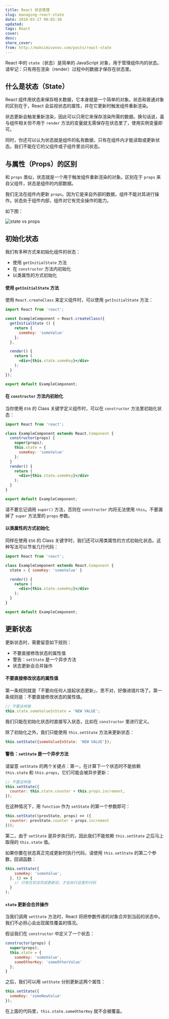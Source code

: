 ```yaml
---
title: React 状态管理
slug: managing-react-state
date: 2018-03-27 00:02:38
updated:
tags: React
cover:
desc:
share_cover:
from: http://maksimivanov.com/posts/react-state
---
```


React 中的 `state`（状态）是简单的 JavaScript 对象，用于管理组件内的状态。请牢记：只有用在渲染（render）过程中的数据才保存在状态里。

## 什么是状态（State）

React 组件用状态来保存相关数据，它本身就是一个简单的对象。状态和普通对象的区别在于，React 会监视状态的属性，并在它更新时触发组件重新渲染。

状态更新会触发重新渲染，因此可以只用它来保存渲染所需的数据。换句话说，虽与组件相关但不用于 `render` 方法的变量就无需保存在状态里了，使用实例变量即可。

同时，你还可以认为状态就是组件的私有数据，只有在组件内才能读取或更新状态。我们不能在它的父组件或子组件里访问状态。

## 与属性（Props）的区别

和 `props` 类似，状态就是一个用于触发组件重新渲染的对象。区别在于 `props` 来自父组件，状态是组件的内部数据。

我们无法在组件内更新 `props`。因为它是来自外部的数据，组件不能对其进行操作。状态处于组件内部，组件对它有完全操作的能力。

如下图：

![state vs props](/img/state_vs_props.png)

## 初始化状态

我们有多种方式来初始化组件的状态：

- 使用 `getInitialState` 方法
- 在 `constructor` 方法内初始化
- 以类属性的方式初始化

#### 使用 `getInitialState` 方法

使用 `React.createClass` 来定义组件时，可以使用 `getInitialState` 方法：

```jsx
import React from 'react';

const ExampleComponent = React.createClass({
  getInitialState () {
    return {
      someKey: 'someValue'
    };
  },

  render() {
    return (
      <div>{this.state.someKey}</div>
    );
  }
});

export default ExampleComponent;
```

#### 在 `constructor` 方法内初始化

当你使用 `ES6` 的 Class 关键字定义组件时，可以在 `constructor` 方法里初始化状态：

```jsx
import React from 'react';

class ExampleComponent extends React.Component {
  constructor(props) {
    super(props);
    this.state = {
      someKey: 'someValue'
    };
  }
  render() {
    return (
      <div>{this.state.someKey}</div>
    );
  }
}

export default ExampleComponent;
```

请不要忘记调用 `super()` 方法，否则在 `constructor` 内将无法使用 `this`。不要漏掉了 `super` 方法里的 `props` 参数。

#### 以类属性的方式初始化

同样在使用 `ES6` 的 Class 关键字时，我们还可以用类属性的方式初始化状态。这种写法可以节省几行代码：

```jsx
import React from 'react';

class ExampleComponent extends React.Component {
  state = { someKey: 'someValue' }

  render() {
    return (
      <div>{this.state.someKey}</div>
    );
  }
}

export default ExampleComponent;
```

## 更新状态

更新状态时，需要留意如下规则：

- 不要直接修改状态的属性值
- 警告：`setState` 是一个异步方法
- 状态更新会合并操作

#### 不要直接修改状态的属性值

第一条规则就是「不要向任何人提起状态更新」，恩不对，好像进错片场了。第一条规则是：不要直接修改状态的属性值。

```jsx
// 不要这样做
this.state.someValueInState = 'NEW VALUE';
```

我们只能在初始化状态时直接写入状态，比如在 `constructor` 里进行定义。

除了初始化之外，我们只能使用 `this.setState` 方法来更新状态：

```jsx
this.setState({someValueInState: 'NEW VALUE'});
```

#### 警告：`setState` 是一个异步方法

请留意 `setState` 的两个关键点：第一，在计算下一个状态时不能依赖 `this.state` 和 `this.props`，它们可能会被异步更新：

```jsx
// 不要这样做
this.setState({
  counter: this.state.counter + this.props.increment,
});
```

在这种情况下，用 `function` 作为 `setState` 的第一个参数即可：

```jsx
this.setState((prevState, props) => ({
  counter: prevState.counter + props.increment
}));
```

第二，由于 `setState` 是异步执行的，因此我们不能依赖 `this.setState` 之后马上取得的 `this.state` 值。

如果你要在状态真正完成更新时执行代码，请使用 `this.setState` 的第二个参数，回调函数：

```jsx
this.setState({
    someKey: 'someValue',
  }, () => {
    // 只有在状态完成更新后，才会执行这里的代码
  }
);
```

#### `state` 更新会合并操作

当我们调用 `setState` 方法时，React 将把参数传递的对象合并到当前的状态中。我们不必担心会出现属性覆盖的情况。

假设我们在 `constructor` 中定义了一个状态：

```jsx
constructor(props) {
  super(props);
  this.state = {
    someKey: 'someValue',
    someOtherKey: 'someOtherValue'
  };
}
```

之后，我们可以用 `setState` 分别更新这两个属性：

```jsx
this.setState({
  someKey: 'someNewValue'
});
```

在上面的代码里，`this.state.someOtherKey` 就不会被覆盖。